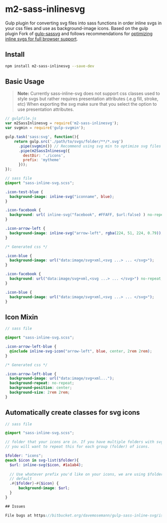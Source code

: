 # m2-sass-inlinesvg
Gulp plugin for converting svg files into sass functions in order inline svgs in
your css files and use as background-image icons. Based on the gulp plugin
Fork of [gulp-sassvg](https://github.com/MattDiMu/gulp-sassvg) and follows recommendations
for [optimizing inline svgs for full browser support](https://codepen.io/tigt/post/optimizing-svgs-in-data-uris).

## Install

```bash
npm install m2-sass-inlinesvg --save-dev
```

## Basic Usage

>**Note:** Currently sass-inline-svg does not support css classes used to style
svgs but rather requires presentation attributes (.e.g fill, stroke, etc) When 
exporting the svg make sure that you select the option to use presentation attributes.

```js
// gulpfile.js
var m2SassInlinesvg = require('m2-sass-inlinesvg');
var svgmin = require('gulp-svgmin');

gulp.task('sass:svg', function(){
    return gulp.src('./path/to/svgs/folder/**/*.svg') 
      .pipe(svgmin()) // Recommend using svg min to optimize svg files first
      .pipe(m2SassInlinesvg({
        destDir: './icons',
        prefix: 'mytheme'
      }));
});
```

```scss
// sass file
@import "sass-inline-svg.scss";

.icon-test-blue {
  background-image: inline-svg("iconname", blue);
}

.icon-facebook {
  background: url( inline-svg("facebook", #FFAFF, $url:false) ) no-repeat; 
}

.icon-arrow-left {
  background-image: inline-svg("arrow-left", rgba(224, 51, 224, 0.79));
}

```

```css
/* Generated css */

.icon-blue {
  background-image: url("data:image/svg+xml,<svg ...> ... </svg>");
}

.icon-facebook {
  background: url("data:image/svg+xml,<svg ...> ... </svg>") no-repeat;
}

.icon-blue {
  background-image: url("data:image/svg+xml,<svg ...> ... </svg>");
}
```

## Icon Mixin 
```scss
// sass file 

@import "sass-inline-svg.scss";

.icon-arrow-left-blue {
  @include inline-svg-icon("arrow-left", blue, center, 2rem 2rem);
}
```

```css
/* Generated css */

.icon-arrow-left-blue {
  background-image: url("data:image/svg+xml...");
  background-repeat: no-repeat;
  background-position: center;
  background-size: 2rem 2rem;
}
```

## Automatically create classes for svg icons
```scss
// sass file 

@import "sass-inline-svg.scss";

// folder that your icons are in. If you have multiple folders with svg icons,
// you will want to repeat this for each group (folder) of icons.

$folder: "icons"; 
@each $icon in svg-list($folder){
  $url: inline-svg($icon, #1a1ab4);
  
  // Use whatever prefix you'd like on your icons, we are using $folder here by 
  // default
  .#{$folder}-#{$icon} {
      background-image: $url;
  }
}

## Issues

File bugs at https://bitbucket.org/davemosemann/gulp-sass-inline-svg/issues